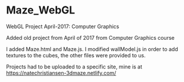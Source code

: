 # Maze_WebGL
WebGL Project April-2017: Computer Graphics

Added old project from April of 2017 from Computer Graphics course

I added Maze.html and Maze.js. I modified wallModel.js in order to add textures to the cubes, the other files were provided to us.

Projects had to be uploaded to a specific site, mine is at https://natechristiansen-3dmaze.netlify.com/
